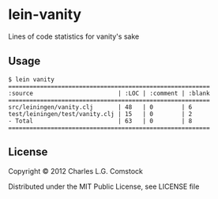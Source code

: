 # lein-vanity

Lines of code statistics for vanity's sake

## Usage

```
$ lein vanity
=========================================================
:source                        | :LOC | :comment | :blank
=========================================================
src/leiningen/vanity.clj       | 48   | 0        | 6
test/leiningen/test/vanity.clj | 15   | 0        | 2
- Total                        | 63   | 0        | 8
=========================================================
```

## License

Copyright © 2012 Charles L.G. Comstock

Distributed under the MIT Public License, see LICENSE file
